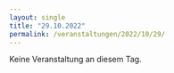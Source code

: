 ```yaml
---
layout: single
title: "29.10.2022"
permalink: /veranstaltungen/2022/10/29/
---
```


Keine Veranstaltung an diesem Tag.
